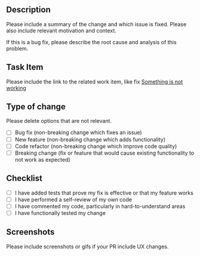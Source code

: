 ## Description

Please include a summary of the change and which issue is fixed. Please also include relevant motivation and context. 

If this is a bug fix, please describe the root cause and analysis of this problem. 

## Task Item

Please include the link to the related work item, like fix [Something is not working](http://url.here)

## Type of change

Please delete options that are not relevant.
- [ ] Bug fix (non-breaking change which fixes an issue)
- [ ] New feature (non-breaking change which adds functionality)
- [ ] Code refactor (non-breaking change which improve code quality)
- [ ] Breaking change (fix or feature that would cause existing functionality to not work as expected)

## Checklist

- [ ] I have added tests that prove my fix is effective or that my feature works
- [ ] I have performed a self-review of my own code
- [ ] I have commented my code, particularly in hard-to-understand areas
- [ ] I have functionally tested my change

## Screenshots 

Please include screenshots or gifs if your PR include UX changes.
